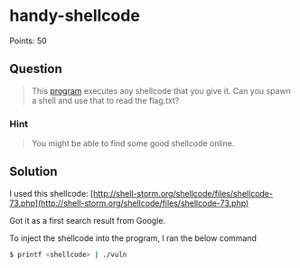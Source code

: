 # handy-shellcode

Points: 50 

## Question

> This [program](https://2019shell1.picoctf.com/static/884e03d84d1888395564a0f871bb2c69/vuln) executes any shellcode that you give it. Can you spawn a shell and use that to read the flag.txt?

### Hint

>  You might be able to find some good shellcode online.

## Solution

I used this shellcode: [http://shell-storm.org/shellcode/files/shellcode-73.php](http://shell-storm.org/shellcode/files/shellcode-73.php)

Got it as a first search result from Google.

To inject the shellcode into the program, I ran the below command
```bash
$ printf <shellcode> | ./vuln
```
